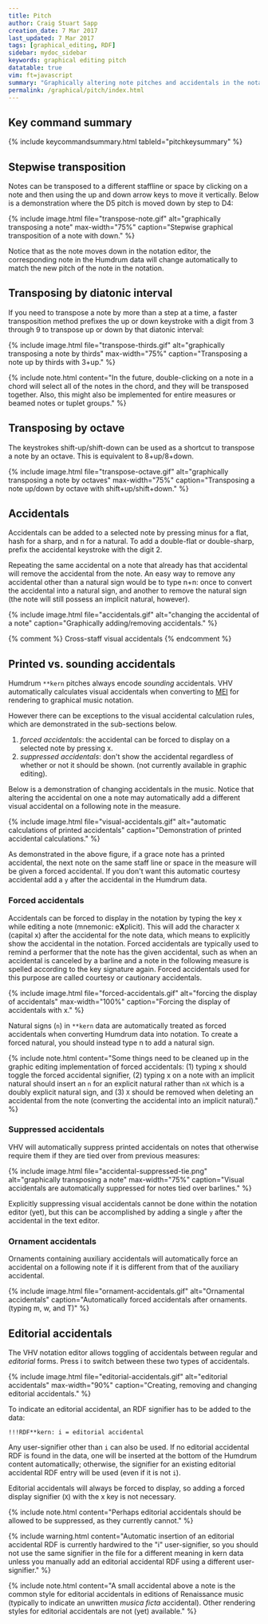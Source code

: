 ```yaml
---
title: Pitch
author: Craig Stuart Sapp
creation_date: 7 Mar 2017
last_updated: 7 Mar 2017
tags: [graphical_editing, RDF]
sidebar: mydoc_sidebar
keywords: graphical editing pitch
datatable: true
vim: ft=javascript
summary: "Graphically altering note pitches and accidentals in the notation editor."
permalink: /graphical/pitch/index.html
---
```


## Key command summary ##

<script>

var columns = [
	{ data: "group", title: "Group"},
	{ data: "keys", title: "Key(s)" },
	{ data: "action", title: "Action"}
];

var data = [
	{
		group: "pitch",
		keys: "<span class='keypress'>up</span>",
		action: "transpose up a step"
	},

	{
		group: "pitch",
		keys: "<span class='keypress'>down</span>",
		action: "transpose down a step"
	},

	{
		group: "pitch",
		keys: "<span class='keypress'>shift-up</span>",
		action: "transpose up an octave"
	},

	{
		group: "pitch",
		keys: "<span class='keypress'>shift-down</span>",
		action: "transpose down an octave"
	},

	{
		group: "pitch",
		keys: "<span class='keypress'>3+up</span>",
		action: "transpose up a third"
	},

	{
		group: "pitch",
		keys: "<span class='keypress'>5+down</span>",
		action: "transpose down a fifth"
	},

	{
		group: "accidental",
		keys: "<span class='keypress'>hash</span>",
		action: "toggle sharp accidental"
	},

	{
		group: "accidental",
		keys: "<span class='keypress'>minus</span>",
		action: "toggle flat accidental"
	},

	{
		group: "accidental",
		keys: "<span class='keypress'>n</span>",
		action: "toggle forced natural accidental"
	},

	{
		group: "accidental",
		keys: "<span class='keypress'>2+hash</span>",
		action: "toggle double-sharp accidental"
	},

	{
		group: "accidental",
		keys: "<span class='keypress'>2+minus</span>",
		action: "toggle double-flat accidental"
	},

	{
		group: "accidental",
		keys: "<span class='keypress'>x</span>",
		action: "toggle forced display of accidental"
	},

	{
		group: "accidental",
		keys: "<span class='keypress'>i</span>",
		action: "toggle editorial accidental"
	},

];
</script>

{% include keycommandsummary.html
	tableId="pitchkeysummary"
%}


## Stepwise transposition ##

Notes can be transposed to a different staffline or space by
clicking on a note and then using the
<span class="keypress">up</span> and <span class="keypress">down</span>
arrow keys to move it vertically.  Below is a demonstration
where the D5 pitch is moved down by step to D4:

{% include image.html
	file="transpose-note.gif"
	alt="graphically transposing a note"
	max-width="75%"
	caption="Stepwise graphical transposition of a note with <span class='keypress'>down</span>."
%}

Notice that as the note moves down in the notation
editor, the corresponding note in the Humdrum data will change
automatically to match the new pitch of the note in the notation.

## Transposing by diatonic interval ##

If you need to transpose a note by more than a step at a time, a faster
transposition method prefixes the
<span class="keypress">up</span> or <span class="keypress">down</span> keystroke
with a digit from <span class="keypress">3</span> through
<span class="keypress">9</span> to transpose up or down by that diatonic
interval:

{% include image.html
	file="transpose-thirds.gif"
	alt="graphically transposing a note by thirds"
	max-width="75%"
	caption="Transposing a note up by thirds with <span class='keypress'>3+up</span>."
%}

{% include note.html
	content="In the future, double-clicking on a note in a chord will select all of the notes in the chord, and they will be transposed together. Also, this might also be implemented for entire measures or beamed notes or tuplet groups."
%}

## Transposing by octave ##

The keystrokes
<span class="keypress">shift-up</span>/<span class="keypress">shift-down</span>
can be used as a shortcut to transpose a note by an octave.  This is equivalent
to <span class="keypress">8+up</span>/<span class="keypress">8+down</span>.

{% include image.html
	file="transpose-octave.gif"
	alt="graphically transposing a note by octaves"
	max-width="75%"
	caption="Transposing a note up/down by octave with <span class='keypress'>shift+up</span>/<span class='keypress'>shift+down</span>."
%}


## Accidentals ##

Accidentals can be added to a selected note by pressing
<span class="keypress">minus</span> for a flat,
<span class="keypress">hash</span> for a sharp, and
<span class="keypress">n</span> for a natural.  To add a double-flat or double-sharp,
prefix the accidental keystroke with the digit
<span class="keypress">2</span>.

Repeating the same accidental on a note that already has that
accidental will remove the accidental from the note.  An easy way
to remove any accidental other than a natural sign would be to type
<span class="keypress">n+n</span>: once to convert the accidental
into a natural sign, and another to remove the natural sign (the
note will still possess an implicit natural, however).

{% include image.html
	file="accidentals.gif"
	alt="changing the accidental of a note"
	caption="Graphically adding/removing accidentals."
%}


{% comment %}
Cross-staff visual accidentals
{% endcomment %}



## Printed vs. sounding accidentals ##

Humdrum `**kern` pitches always encode *sounding* accidentals.  VHV automatically
calculates visual accidentals when converting to [MEI](http://www.music-encoding.org)
for rendering to graphical music notation.


However there can be exceptions to the visual accidental calculation
rules, which are demonstrated in the sub-sections below.

1. *forced accidentals*: the accidental can be forced to display on a selected note by pressing <span class="keypress">x</span>.
1. *suppressed accidentals*: don't show the accidental regardless of whether or not it should be shown. (not currently available in graphic editing).

Below is a demonstration of changing accidentals in the music. Notice that
altering the accidental on one a note may automatically add a different visual
accidental on a following note in the measure.

{% include image.html
	file="visual-accidentals.gif"
	alt="automatic calculations of printed accidentals"
	caption="Demonstration of printed accidental calculations."
%}


As demonstrated in the above figure, if a grace note has a printed
accidental, the next note on the same staff line or space in the
measure will be given a forced accidental.  If you don't want this
automatic courtesy accidental add a `y` after the accidental in the
Humdrum data.


### Forced accidentals ###

Accidentals can be forced to display in the notation by typing the
key <span class="keypress">x</span> while editing a note (mnemonic:
e**X**plicit).  This will add the character `X` (capital x) after
the accidental for the note data, which means to explicitly show
the accidental in the notation.  Forced accidentals are typically
used to remind a performer that the note has the given accidental,
such as when an accidental is canceled by a barline and a note in
the following measure is spelled according to the key signature
again.  Forced accidentals used for this purpose are called courtesy
or cautionary accidentals.

{% include image.html
	file="forced-accidentals.gif"
	alt="forcing the display of accidentals"
	max-width="100%"
	caption="Forcing the display of accidentals with <span class='keypress'>x</span>."
%}

Natural signs (`n`) in `**kern` data are automatically treated as
forced accidentals when converting Humdrum data into notation.  To
create a forced natural, you should instead type <span
class="keypress">n</span> to add a natural sign.

{% include note.html
	content="Some things need to be cleaned up in the graphic editing implementation of forced accidentals: (1) typing <span class='keypress'>x</span> should toggle the forced accidental signifier, (2) typing <span class='keypress'>x</span> on a note with an implicit natural should insert an `n` for an explicit natural rather than `nX` which is a doubly explicit natural sign, and (3) `X` should be removed when deleting an accidental from the note (converting the accidental into an implicit natural)."
%}

### Suppressed accidentals ###

VHV will automatically suppress printed accidentals on notes that otherwise
require them if they are tied over from previous measures:

{% include image.html
	file="accidental-suppressed-tie.png"
	alt="graphically transposing a note"
	max-width="75%"
	caption="Visual accidentals are automatically suppressed for notes tied over barlines."
%}

Explicitly suppressing visual accidentals cannot be done within the notation editor
(yet), but this can be accomplished by adding a single `y` after the
accidental in the text editor.

### Ornament accidentals ###

Ornaments containing auxiliary accidentals will automatically force an accidental
on a following note if it is different from that of the auxiliary accidental.

{% include image.html
	file="ornament-accidentals.gif"
	alt="Ornamental accidentals"
	caption="Automatically forced accidentals after ornaments.  (typing <span class='keypress'>m</span>, <span class='keypress'>w</span>, and <span class='keypress'>T</span>)"
%}


## Editorial accidentals ##

The VHV notation editor allows toggling of accidentals between regular and
*editorial* forms. Press <span class="keypress">i</span> to switch between
these two types of accidentals.

{% include image.html
	file="editorial-accidentals.gif"
	alt="editorial accidentals"
	max-width="90%"
	caption="Creating, removing and changing editorial accidentals."
%}

To indicate an editorial accidental, an RDF signifier has to be
added to the data:


```
!!!RDF**kern: i = editorial accidental
```

Any user-signifier other than `i` can also be used.  If no editorial
accidental RDF is found in the data, one will be inserted at the
bottom of the Humdrum content automatically; otherwise, the signifier
for an existing editorial accidental RDF entry will be used (even
if it is not&nbsp;`i`).

Editorial accidentals will always be forced to display, so adding
a forced display signifier (`X`) with the <span class="keypress">x</span>
key is not necessary.

{% include note.html
	content="Perhaps editorial accidentals should be allowed to be suppressed, as they currently cannot."
%}

{% include warning.html
	content="Automatic insertion of an editorial accidental RDF is currently hardwired to the \"i\" user-signifier, so you should not use the same signifier in the file for a different meaning in kern data unless you manually add an editorial accidental RDF using a different user-signifier."
%}

{% include note.html
	content="A small accidental above a note is the common style for editorial accidentals in editions of Renaissance music (typically to indicate an unwritten *musica ficta* accidental).  Other rendering styles for editorial accidentals are not (yet) available."
%}





